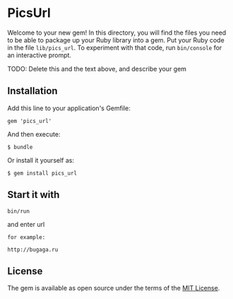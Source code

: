 # PicsUrl

Welcome to your new gem! In this directory, you will find the files you need to be able to package up your Ruby library into a gem. Put your Ruby code in the file `lib/pics_url`. To experiment with that code, run `bin/console` for an interactive prompt.

TODO: Delete this and the text above, and describe your gem

## Installation

Add this line to your application's Gemfile:

```
gem 'pics_url'
```

And then execute:

    $ bundle

Or install it yourself as:

    $ gem install pics_url

## Start it with

```
bin/run
```
and enter url

```
for example:

http://bugaga.ru
```

## License

The gem is available as open source under the terms of the [MIT License](http://opensource.org/licenses/MIT).
